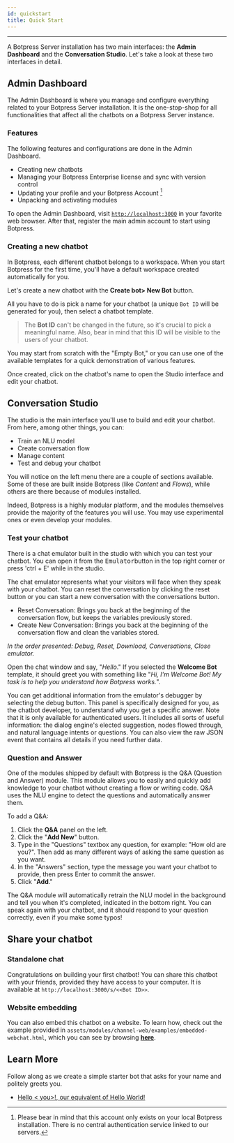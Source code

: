 ```yaml
---
id: quickstart
title: Quick Start
---
```


--------------------

A Botpress Server installation has two main interfaces: the **Admin Dashboard** and the **Conversation Studio**. Let's take a look at these two interfaces in detail.

## Admin Dashboard
The Admin Dashboard is where you manage and configure everything related to your Botpress Server installation. It is the one-stop-shop for all functionalities that affect all the chatbots on a Botpress Server instance.

### Features
The following features and configurations are done in the Admin Dashboard.

- Creating new chatbots
- Managing your Botpress Enterprise license and sync with version control
- Updating your profile and your Botpress Account [^1]
- Unpacking and activating modules
[^1]: Please bear in mind that this account only exists on your local Botpress installation. There is no central authentication service linked to our servers.

To open the Admin Dashboard, visit [`http://localhost:3000`](http://localhost:3000) in your favorite web browser. After that, register the main admin account to start using Botpress.

### Creating a new chatbot
In Botpress, each different chatbot belongs to a workspace. When you start Botpress for the first time, you'll have a default workspace created automatically for you.

Let's create a new chatbot with the **Create bot> New Bot** button.

All you have to do is pick a name for your chatbot (a unique `Bot ID` will be generated for you), then select a chatbot template.

> The **Bot ID** can't be changed in the future, so it's crucial to pick a meaningful name. Also, bear in mind that this ID will be visible to the users of your chatbot.

You may start from scratch with the "Empty Bot," or you can use one of the available templates for a quick demonstration of various features.


Once created, click on the chatbot's name to open the Studio interface and edit your chatbot.

## Conversation Studio

The studio is the main interface you'll use to build and edit your chatbot. From here, among other things, you can:

- Train an NLU model
- Create conversation flow
- Manage content
- Test and debug your chatbot

You will notice on the left menu there are a couple of sections available. Some of these are built inside Botpress (like _Content_ and _Flows_), while others are there because of modules installed. 

Indeed, Botpress is a highly modular platform, and the modules themselves provide the majority of the features you will use. You may use experimental ones or even develop your modules.

### Test your chatbot
There is a chat emulator built in the studio with which you can test your chatbot. You can open it from the <kbd>Emulator</kbd>button in the top right corner or press 'ctrl + E' while in the studio.

The chat emulator represents what your visitors will face when they speak with your chatbot. You can reset the conversation by clicking the reset button or you can start a new conversation with the conversations button. 

- Reset Conversation: Brings you back at the beginning of the conversation flow, but keeps the variables previously stored.
- Create New Conversation: Brings you back at the beginning of the conversation flow and clean the variables stored.

*In the order presented: Debug, Reset, Download, Conversations, Close emulator.*

Open the chat window and say, "_Hello_." If you selected the **Welcome Bot** template, it should greet you with something like "_Hi, I'm Welcome Bot! My task is to help you understand how Botpress works._".

You can get additional information from the emulator's debugger by selecting the debug button. This panel is specifically designed for you, as the chatbot developer, to understand why you get a specific answer. Note that it is only available for authenticated users. It includes all sorts of useful information: the dialog engine's elected suggestion, nodes flowed through, and natural language intents or questions. You can also view the raw JSON event that contains all details if you need further data.

### Question and Answer

One of the modules shipped by default with Botpress is the Q&A (Question and Answer) module. This module allows you to easily and quickly add knowledge to your chatbot without creating a flow or writing code. Q&A uses the NLU engine to detect the questions and automatically answer them.

To add a Q&A:

1. Click the **Q&A** panel on the left.
2. Click the "**Add New**" button.
3. Type in the "Questions" textbox any question, for example: "How old are you?". Then add as many different ways of asking the same question as you want.
4. In the "Answers" section, type the message you want your chatbot to provide, then press Enter to commit the answer.
5. Click "**Add**."

The Q&A module will automatically retrain the NLU model in the background and tell you when it's completed, indicated in the bottom right. You can speak again with your chatbot, and it should respond to your question correctly, even if you make some typos!

## Share your chatbot

### Standalone chat

Congratulations on building your first chatbot! You can share this chatbot with your friends, provided they have access to your computer. It is available at `http://localhost:3000/s/<<Bot ID>>`.

### Website embedding

You can also embed this chatbot on a website. To learn how, check out the example provided in `assets/modules/channel-web/examples/embedded-webchat.html`, which you can see by browsing [**here**](http://localhost:3000/assets/modules/channel-web/examples/embedded-webchat.html).

## Learn More
Follow along as we create a simple starter bot that asks for your name and politely greets you.

- [Hello < you>!, our equivalent of Hello World!](https://youtu.be/nYFX-P1zFEE)
